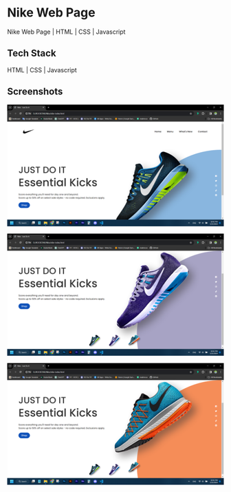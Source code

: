 
# Nike Web Page

Nike Web Page | HTML | CSS | Javascript


## Tech Stack

HTML | CSS | Javascript


## Screenshots

![App Screenshot](https://github.com/Nethma97/Nike-Web-Page-HTML-CSS-Javascript-/blob/nike-index.html/Screenshots/Screenshot%20(3).png)

![App Screenshot](https://github.com/Nethma97/Nike-Web-Page-HTML-CSS-Javascript-/blob/nike-index.html/Screenshots/Screenshot%20(4).png)

![App Screenshot](https://github.com/Nethma97/Nike-Web-Page-HTML-CSS-Javascript-/blob/nike-index.html/Screenshots/Screenshot%20(5).png)

